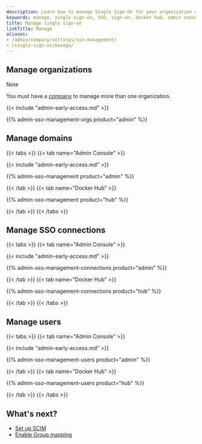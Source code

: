 ```yaml
---
description: Learn how to manage Single Sign-On for your organization or company.
keywords: manage, single sign-on, SSO, sign-on, docker hub, admin console, admin, security
title: Manage single sign-on
linkTitle: Manage
aliases:
- /admin/company/settings/sso-management/
- /single-sign-on/manage/
---
```


## Manage organizations

> [!NOTE]
>
> You must have a [company](/admin/company/) to manage more than one organization.

{{< include "admin-early-access.md" >}}

{{% admin-sso-management-orgs product="admin" %}}

## Manage domains

{{< tabs >}}
{{< tab name="Admin Console" >}}

{{< include "admin-early-access.md" >}}

{{% admin-sso-management product="admin" %}}

{{< /tab >}}
{{< tab name="Docker Hub" >}}

{{% admin-sso-management product="hub" %}}

{{< /tab >}}
{{< /tabs >}}

## Manage SSO connections

{{< tabs >}}
{{< tab name="Admin Console" >}}

{{< include "admin-early-access.md" >}}

{{% admin-sso-management-connections product="admin" %}}

{{< /tab >}}
{{< tab name="Docker Hub" >}}

{{% admin-sso-management-connections product="hub" %}}

{{< /tab >}}
{{< /tabs >}}

## Manage users

{{< tabs >}}
{{< tab name="Admin Console" >}}

{{< include "admin-early-access.md" >}}

{{% admin-sso-management-users product="admin" %}}

{{< /tab >}}
{{< tab name="Docker Hub" >}}

{{% admin-sso-management-users product="hub" %}}

{{< /tab >}}
{{< /tabs >}}

## What's next?

- [Set up SCIM](../provisioning/scim.md)
- [Enable Group mapping](../provisioning/group-mapping.md)

